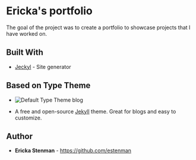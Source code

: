 # Ericka's portfolio

The goal of the project was to create a portfolio to showcase projects that I have worked on.

## Built With

* [Jeckyl](https://jekyllrb.com/docs/home/) - Site generator

## Based on Type Theme

* ![Default Type Theme blog](https://bloc-global-assets.s3.amazonaws.com/portfolio/portfolio-kami.png)

* A free and open-source [Jekyll](http://jekyllrb.com) theme. Great for blogs and easy to customize.

## Author

* **Ericka Stenman** - https://github.com/estenman
